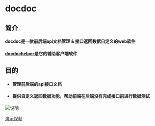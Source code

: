 # docdoc
## 简介
#### docdoc是一款前后端api文档管理 & 接口返回数据自定义的web软件
#### [docdochelper](https://github.com/github20120522/docdochelper)是它的辅助客户端软件
## 目的
+ #### 管理前后端的api接口文档
+ #### 提供自定义返回数据功能，帮助前端在后端没有完成接口前进行数据测试
![说明](https://github.com/github20120522/docdoc/blob/master/%E8%AF%B4%E6%98%8E.png)

[演示视频](https://www.bilibili.com/video/av46031796)
